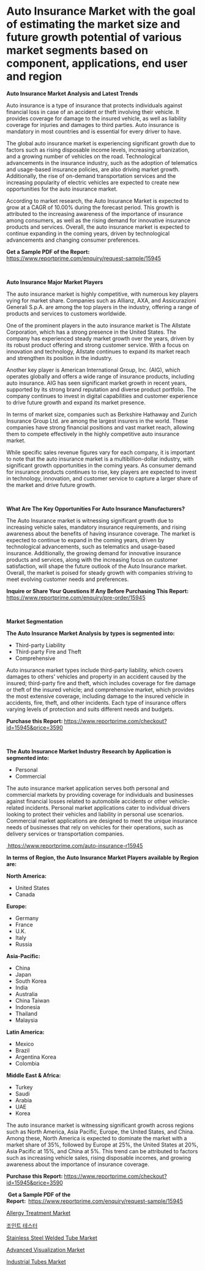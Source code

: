<p><h1>Auto Insurance Market with the goal of estimating the market size and future growth potential of various market segments based on component, applications, end user and region</h1></p><p><strong>Auto Insurance Market Analysis and Latest Trends</strong></p>
<p><p>Auto insurance is a type of insurance that protects individuals against financial loss in case of an accident or theft involving their vehicle. It provides coverage for damage to the insured vehicle, as well as liability coverage for injuries and damages to third parties. Auto insurance is mandatory in most countries and is essential for every driver to have.</p><p>The global auto insurance market is experiencing significant growth due to factors such as rising disposable income levels, increasing urbanization, and a growing number of vehicles on the road. Technological advancements in the insurance industry, such as the adoption of telematics and usage-based insurance policies, are also driving market growth. Additionally, the rise of on-demand transportation services and the increasing popularity of electric vehicles are expected to create new opportunities for the auto insurance market.</p><p>According to market research, the Auto Insurance Market is expected to grow at a CAGR of 10.00% during the forecast period. This growth is attributed to the increasing awareness of the importance of insurance among consumers, as well as the rising demand for innovative insurance products and services. Overall, the auto insurance market is expected to continue expanding in the coming years, driven by technological advancements and changing consumer preferences.</p></p>
<p><strong>Get a Sample PDF of the Report:&nbsp;</strong> <a href="https://www.reportprime.com/enquiry/request-sample/15945">https://www.reportprime.com/enquiry/request-sample/15945</a></p>
<p>&nbsp;</p>
<p><strong>Auto Insurance Major Market Players</strong></p>
<p><p>The auto insurance market is highly competitive, with numerous key players vying for market share. Companies such as Allianz, AXA, and Assicurazioni Generali S.p.A. are among the top players in the industry, offering a range of products and services to customers worldwide.</p><p>One of the prominent players in the auto insurance market is The Allstate Corporation, which has a strong presence in the United States. The company has experienced steady market growth over the years, driven by its robust product offering and strong customer service. With a focus on innovation and technology, Allstate continues to expand its market reach and strengthen its position in the industry.</p><p>Another key player is American International Group, Inc. (AIG), which operates globally and offers a wide range of insurance products, including auto insurance. AIG has seen significant market growth in recent years, supported by its strong brand reputation and diverse product portfolio. The company continues to invest in digital capabilities and customer experience to drive future growth and expand its market presence.</p><p>In terms of market size, companies such as Berkshire Hathaway and Zurich Insurance Group Ltd. are among the largest insurers in the world. These companies have strong financial positions and vast market reach, allowing them to compete effectively in the highly competitive auto insurance market.</p><p>While specific sales revenue figures vary for each company, it is important to note that the auto insurance market is a multibillion-dollar industry, with significant growth opportunities in the coming years. As consumer demand for insurance products continues to rise, key players are expected to invest in technology, innovation, and customer service to capture a larger share of the market and drive future growth.</p></p>
<p>&nbsp;</p>
<p><strong>What Are The Key Opportunities For Auto Insurance Manufacturers?</strong></p>
<p><p>The Auto Insurance market is witnessing significant growth due to increasing vehicle sales, mandatory insurance requirements, and rising awareness about the benefits of having insurance coverage. The market is expected to continue to expand in the coming years, driven by technological advancements, such as telematics and usage-based insurance. Additionally, the growing demand for innovative insurance products and services, along with the increasing focus on customer satisfaction, will shape the future outlook of the Auto Insurance market. Overall, the market is poised for steady growth with companies striving to meet evolving customer needs and preferences.</p></p>
<p><strong>Inquire or Share Your Questions If Any Before Purchasing This Report:</strong> <a href="https://www.reportprime.com/enquiry/pre-order/15945">https://www.reportprime.com/enquiry/pre-order/15945</a></p>
<p>&nbsp;</p>
<p><strong>Market Segmentation</strong></p>
<p><strong>The Auto Insurance Market Analysis by types is segmented into:</strong></p>
<p><ul><li>Third-party Liability</li><li>Third-party Fire and Theft</li><li>Comprehensive</li></ul></p>
<p><p>Auto insurance market types include third-party liability, which covers damages to others' vehicles and property in an accident caused by the insured; third-party fire and theft, which includes coverage for fire damage or theft of the insured vehicle; and comprehensive market, which provides the most extensive coverage, including damage to the insured vehicle in accidents, fire, theft, and other incidents. Each type of insurance offers varying levels of protection and suits different needs and budgets.</p></p>
<p><strong>Purchase this Report:&nbsp;</strong><a href="https://www.reportprime.com/checkout?id=15945&price=3590">https://www.reportprime.com/checkout?id=15945&price=3590</a></p>
<p>&nbsp;</p>
<p><strong>The Auto Insurance Market Industry Research by Application is segmented into:</strong></p>
<p><ul><li>Personal</li><li>Commercial</li></ul></p>
<p><p>The auto insurance market application serves both personal and commercial markets by providing coverage for individuals and businesses against financial losses related to automobile accidents or other vehicle-related incidents. Personal market applications cater to individual drivers looking to protect their vehicles and liability in personal use scenarios. Commercial market applications are designed to meet the unique insurance needs of businesses that rely on vehicles for their operations, such as delivery services or transportation companies.</p></p>
<p><a href="https://www.reportprime.com/auto-insurance-r15945">&nbsp;https://www.reportprime.com/auto-insurance-r15945</a></p>
<p><strong>In terms of Region, the Auto Insurance Market Players available by Region are:</strong></p>
<p>
    <p> <strong> North America: </strong>
        <ul>
            <li>United States</li>
            <li>Canada</li>
        </ul>
        </p> 
    <p> <strong> Europe: </strong>
        <ul>
            <li>Germany</li>
            <li>France</li>
            <li>U.K.</li>
            <li>Italy</li>
            <li>Russia</li>
        </ul>
        </p> 
    <p> <strong> Asia-Pacific: </strong>
        <ul>
            <li>China</li>
            <li>Japan</li>
            <li>South Korea</li>
            <li>India</li>
            <li>Australia</li>
            <li>China Taiwan</li>
            <li>Indonesia</li>
            <li>Thailand</li>
            <li>Malaysia</li>
        </ul>
        </p> 
    <p> <strong> Latin America: </strong>
        <ul>
            <li>Mexico</li>
            <li>Brazil</li>
            <li>Argentina Korea</li>
            <li>Colombia</li>
        </ul>
        </p> 
    <p> <strong> Middle East & Africa: </strong>
        <ul>
            <li>Turkey</li>
            <li>Saudi</li>
            <li>Arabia</li>
            <li>UAE</li>
            <li>Korea</li>
        </ul>
    </p>
    </p>
<p><p>The auto insurance market is witnessing significant growth across regions such as North America, Asia Pacific, Europe, the United States, and China. Among these, North America is expected to dominate the market with a market share of 35%, followed by Europe at 25%, the United States at 20%, Asia Pacific at 15%, and China at 5%. This trend can be attributed to factors such as increasing vehicle sales, rising disposable incomes, and growing awareness about the importance of insurance coverage.</p></p>
<p><strong>Purchase this Report: </strong><a href="https://www.reportprime.com/checkout?id=15945&price=3590">https://www.reportprime.com/checkout?id=15945&price=3590</a></p>
<p>&nbsp;<strong>Get a Sample PDF of the Report:&nbsp;&nbsp;</strong><a href="https://www.reportprime.com/enquiry/request-sample/15945">https://www.reportprime.com/enquiry/request-sample/15945</a></p>
<p><strong></strong></p>
<p><p><a href="https://github.com/timeliteaut/Market-Research-Report-List-2/blob/main/allergy-treatment-market.md">Allergy Treatment Market</a></p><p><a href="https://github.com/JonHarrtis67676y/Market-Research-Report-List-1/blob/main/185872423808.md">조인트 테스터</a></p><p><a href="https://issuu.com/reportprime-2/docs/stainless-steel-welded-tube-market-size-2030.pptx">Stainless Steel Welded Tube Market</a></p><p><a href="https://github.com/bobicer/Market-Research-Report-List-2/blob/main/advanced-visualization-market.md">Advanced Visualization Market</a></p><p><a href="https://issuu.com/reportprime-2/docs/industrial-tubes-market-size-2030.pptx">Industrial Tubes Market</a></p></p>
